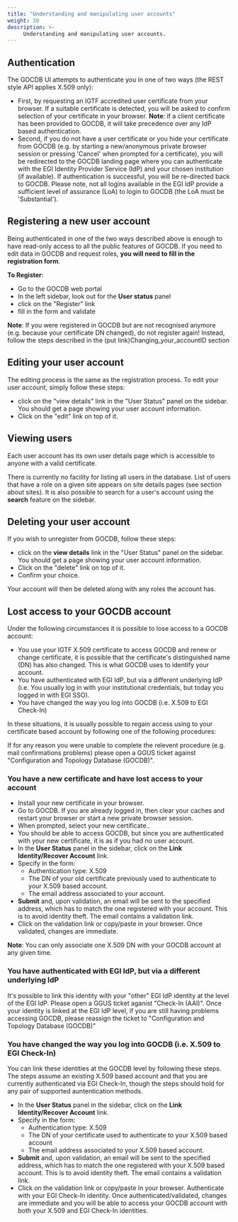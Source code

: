```yaml
---
title: "Understanding and manipulating user accounts"
weight: 30
description: >-
     Understanding and manipulating user accounts.
---
```


## Authentication

The GOCDB UI attempts to authenticate you in one of two ways (the REST style API
applies X.509 only):

- First, by requesting an IGTF accredited user certificate from your browser. If
a suitable certificate is detected, you will be asked to confirm selection of your
certificate in your browser. **Note**: if a client certificate has been provided
to GOCDB, it will take precedence over any IdP based authentication.
- Second, if you do not have a user certificate or you hide your certificate from
GOCDB (e.g. by starting a new/anonymous private browser session or pressing
'Cancel' when prompted for a certificate), you will be redirected to the GOCDB
landing page where you can authenticate with the EGI Identity Provider Service
(IdP) and your chosen institution (if available). If authentication is
successful, you will be re-directed back to GOCDB. Please note, not all logins
available in the EGI IdP provide a sufficient level of assurance (LoA) to
login to GOCDB (the LoA must be 'Substantial').

## Registering a new user account

Being authenticated in one of the two ways described above is enough to have
read-only access to all the public features of GOCDB. If you need to edit data
in GOCDB and request roles, **you will need to fill in the registration form**.

**To Register**:

- Go to the GOCDB web portal
- In the left sidebar, look out for the **User status** panel
- click on the "Register" link
- fill in the form and validate

**Note**: If you were registered in GOCDB but are not recognised anymore (e.g.
because your certificate DN changed), do not register again! Instead, follow the
steps described in the (put link)Changing_your_accountID section

## Editing your user account

The editing process is the same as the registration process. To edit your user
account, simply follow these steps:

- click on the "view details" link in the "User Status" panel on the sidebar.
You should get a page showing your user account information.
- Click on the "edit" link on top of it.

## Viewing users

Each user account has its own user details page which is accessible to anyone
with a valid certificate.

There is currently no facility for listing all users in the database. List of
users that have a role on a given site appears on site details pages (see
section about sites). It is also possible to search for a user's account using
the **search** feature on the sidebar.

## Deleting your user account

If you wish to unregister from GOCDB, follow these steps:

- click on the **view details** link in the "User Status" panel on the sidebar.
You should get a page showing your user account information.
- Click on the "delete" link on top of it.
- Confirm your choice.

Your account will then be deleted along with any roles the account has.

## Lost access to your GOCDB account

Under the following circumstances it is possible to lose access to a GOCDB account:

- You use your IGTF X.509 certificate to access GOCDB and renew or change
certificate, it is possible that the certificate's distinguished name
(DN) has also changed. This is what GOCDB uses to identify your account.
- You have authenticated with EGI IdP, but via a different underlying IdP
(i.e. You usually log in with your institutional credentials, but today you
logged in with EGI SSO).
- You have changed the way you log into GOCDB (i.e. X.509 to EGI Check-In)

In these situations, it is usually possible to regain access using to your
certificate based account by following one of the following procedures:

If for any reason you were unable to complete the relevent procedure (e.g.
mail confirmations problems) please open a GGUS ticket against
"Configuration and Topology Database (GOCDB)".

### You have a new certificate and have lost access to your account

- Install your new certificate in your browser.
- Go to GOCDB. If you are already logged in, then clear your caches and restart
your browser or start a new private browser session.
- When prompted, select your new certificate..
- You should be able to access GOCDB, but since you are authenticated with your
new certificate, it is as if you had no user account.
- In the **User Status** panel in the sidebar, click on the
**Link Identity/Recover Account** link.
- Specify in the form:
  - Authentication type: X.509
  - The DN of your old certificate previously used to authenticate to your
  X.509 based account.
  - The email address associated to your account.
- **Submit** and, upon validation, an email will be sent to the specified address, which has to
match the one registered with your account. This is to avoid identity theft. The
email contains a validation link.
- Click on the validation link or copy/paste in your browser. Once validated,
changes are immediate.

**Note**: You can only associate one X.509 DN with your GOCDB account at any given time.

### You have authenticated with EGI IdP, but via a different underlying IdP

It's possible to link this identity with your "other" EGI IdP identity at the
level of the EGI IdP. Please open a GGUS ticket aganist "Check-In (AAI)". Once
your identity is linked at the EGI IdP level, if you are still having problems
accessing GOCDB, please reassign the ticket to
"Configuration and Topology Database (GOCDB)"

### You have changed the way you log into GOCDB (i.e. X.509 to EGI Check-In)

You can link these identities at the GOCDB level by following these steps.
The steps assume an existing X.509 based account and that you are currently
authenticated via EGI Check-In, though the steps should hold for any pair
of supported auntentication methods.

- In the **User Status** panel in the sidebar, click on the
**Link Identity/Recover Account** link.
- Specify in the form:
  - Authentication type: X.509
  - The DN of your certificate used to authenticate to your X.509 based account
  - The email address associated to your X.509 based account.
- **Submit** and, upon validation, an email will be sent to the specified address, which has to
match the one registered with your X.509 based account. This is to avoid identity theft. The
email contains a validation link.
- Click on the validation link or copy/paste in your browser.
Authenticate with your EGI Check-In identity. Once authenticated/validated, changes
are immediate and you will be able to access your GOCDB account with both your
X.509 and EGI Check-In identities.
